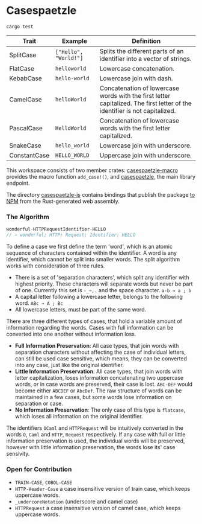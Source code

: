 # Casespaetzle

```
cargo test
```

| Trait | Example | Definition
|-|-|-|
| SplitCase | `["Hello", "World!"]` | Splits the different parts of an identifier into a vector of strings.
| FlatCase | `helloworld` | Lowercase concatenation.
| KebabCase | `hello-world` | Lowercase join with dash.
| CamelCase | `helloWorld` | Concatenation of lowercase words with the first letter capitalized. The first letter of the identifier is not capitalized.
| PascalCase | `HelloWorld` | Concatenation of lowercase words with the first letter capitalized.
| SnakeCase | `hello_world` | Lowercase join with underscore.
| ConstantCase | `HELLO_WORLD` | Uppercase join with underscore.

This workspace consists of two member crates: [casespaetzle-macro](https://github.com/Anatoly03/casespaetzle/tree/master/casespaetzle-macro) provides the macro function `add_case!()`, and [casespaetzle](https://github.com/Anatoly03/casespaetzle/tree/master/casespaetzle), the main library endpoint.

The directory [casespaetzle-js](https://github.com/Anatoly03/casespaetzle/tree/master/casespaetzle-js) contains bindings that publish the package [to NPM](https://www.npmjs.com/package/casespaetzle) from the Rust-generated web assembly.

### The Algorithm

```js
wonderful-HTTPRequestIdentifier-HELLO
// → wonderful; HTTP; Request; Identifier; HELLO
```

To define a case we first define the term 'word', which is an atomic sequence of characters contained within the identifier. A word is any identifier, which cannot be split into smaller words. The split algorithm works with consideration of three rules.

- There is a set of 'separation characters', which split any identifier with highest priority. These characters will separate words but never be part of one. Currently this set is `-_~,.` and the space character. `a-b → a ; b`
- A capital letter following a lowercase letter, belongs to the following word. `ABc → A ; Bc`
- All lowercase letters, must be part of the same word.

There are three different types of cases, that hold a variable amount of information regarding the words. Cases with full information can be converted into one another without information loss.

- **Full Information Preservation**: All case types, that join words with separation characters without affecting the case of individual letters, can still be used case sensitive, which means, they can be converted into any case, just like the original identifier.
- **Little Information Preservation**: All case types, that join words with letter capitalization, loses information concatenating two uppercase words, or in case words are preserved, their case is lost. `ABC-DEF` would become either `ABCDEF` or `AbcDef`. The raw structure of words can be maintained in a few cases, but some words lose information on separation or case.
- **No Information Preservation**: The only case of this type is `flatcase`, which loses all information on the original identifier.

The identifiers `OCaml` and `HTTPRequest` will be intuitively converted in the words `O`, `Caml` and `HTTP`, `Request` respectively. If any case with full or little information preservation is used, the individual words will be preserved, however with little information preservation, the words lose its' case sensivity.

### Open for Contribution

- `TRAIN-CASE`, `COBOL-CASE`
- `HTTP-Header-Case` a case insensitive version of train case, which keeps uppercase words.
- `_undercoreNotation` (underscore and camel case)
- `HTTPRequest` a case insensitive version of camel case, which keeps uppercase words.
